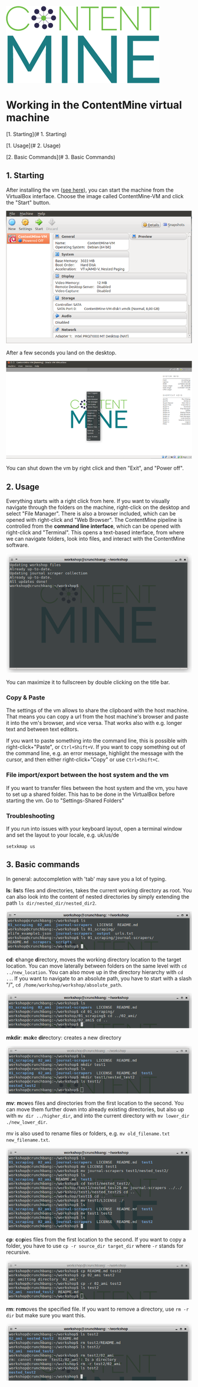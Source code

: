 ![ContentMine logo](https://github.com/ContentMine/assets/blob/master/png/Content_mine(small).png)


# Working in the ContentMine virtual machine

[1. Starting](# 1. Starting)

[1. Usage](# 2. Usage)

[2. Basic Commands](# 3. Basic Commands)

## 1. Starting

After installing the vm ([see here](installation_instructions.md)), you can start the machine from the VirtualBox interface. Choose the image called ContentMine-VM and click the "Start" button.

![Start the vm](images/starting_vm.png)

After a few seconds you land on the desktop.

![CM vm desktop](images/desktop.png)

You can shut down the vm by right click and then "Exit", and "Power off".

## 2. Usage

Everything starts with a right click from here. If you want to visually navigate through the folders on the machine, right-click on the desktop and select "File Manager". There is also a browser included, which can be opened with right-click and "Web Browser".
The ContentMine pipeline is controlled from the **command line interface**, which can be opened with right-click and "Terminal". This opens a text-based interface, from where we can navigate folders, look into files, and interact with the ContentMine software.

![Terminal](images/terminal.png)

You can maximize it to fullscreen by double clicking on the title bar.

### Copy & Paste

The settings of the vm allows to share the clipboard with the host machine. That means you can copy a url from the host machine's browser and paste it into the vm's browser, and vice versa. That works also with e.g. longer text and between text editors.

If you want to paste something into the command line, this is possible with right-click+"Paste", or ```Ctrl+Shift+V```. If you want to copy something out of the command line, e.g. an error message, highlight the message with the cursor, and then either right-click+"Copy" or use ```Ctrl+Shift+C```.

### File import/export between the host system and the vm

If you want to transfer files between the host system and the vm, you have to set up a shared folder. This has to be done in the VirtualBox before starting the vm. Go to "Settings-Shared Folders"


### Troubleshooting

If you run into issues with your keyboard layout, open a terminal window and set the layout to your locale, e.g. uk/us/de
```
setxkmap us
```


## 3. Basic commands

In general: autocompletion with 'tab' may save you a lot of typing.

**ls**: **l**i**s**ts files and directories, takes the current working directory as root. You can also look into the content of nested directories by simply extending the path ```ls dir/nested_dir/nested_dir2```.

![ls](images/ls.png)

**cd**: **c**hange **d**irectory, moves the working directory location to the target location. You can move laterally between folders on the same level with ```cd ../new_location```. You can also move up in the directory hierarchy with ```cd ..```. If you want to navigate to an absolute path, you have to start with a slash "/", ```cd /home/workshop/workshop/absolute_path```.

![cd](images/cd.png)

**mkdir**: **m**a**k**e **dir**ectory: creates a new directory

![mkdir](images/mkdir.png)

**mv**: **m**o**v**es files and directories from the first location to the second. You can move them further down into already existing directories, but also up with ```mv dir ../higher_dir```, and into the current directory with ```mv lower_dir ./new_lower_dir```.

mv is also used to rename files or folders, e.g. ```mv old_filename.txt new_filename.txt```.

![mv](images/mv.png)

**cp**: **c**o**p**ies files from the first location to the second. If you want to copy a folder, you have to use ```cp -r source_dir target_dir``` where ```-r``` stands for recursive.

![cp](images/cp.png)

**rm**: **r**e**m**oves the specified file. If you want to remove a directory, use ```rm -r dir``` but make sure you want this.

![rm](images/rm.png)